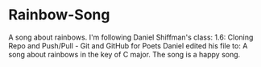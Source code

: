 # Rainbow-Song
A song about rainbows.
I'm following Daniel Shiffman's class:
  1.6: Cloning Repo and Push/Pull - Git and GitHub for Poets
  Daniel edited his file to:
  A song about rainbows in the key of C major.
  The song is a happy song.